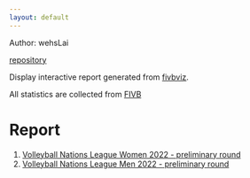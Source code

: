 ```yaml
---
layout: default
---
```

Author: wehsLai

[repository](https://github.com/wehsLai/fivbrp)

Display interactive report generated from [fivbviz](https://github.com/wehsLai/fivbviz).

All statistics are collected from [FIVB](https://www.fivb.com/)

# Report
1. [Volleyball Nations League Women 2022 - preliminary round](stats/wvnl2022.html)
2. [Volleyball Nations League Men 2022 - preliminary round](stats/mvnl2022.html)